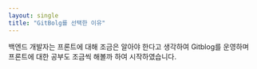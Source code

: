 ```yaml
---
layout: single
title: "GitBolg를 선택한 이유"
---
```



백엔드 개발자는 프론트에 대해 조금은 알아야 한다고 생각하여 Gitblog를 운영하며 <br/>
프론트에 대한 공부도 조금씩 해볼까 하여 시작하였습니다.
